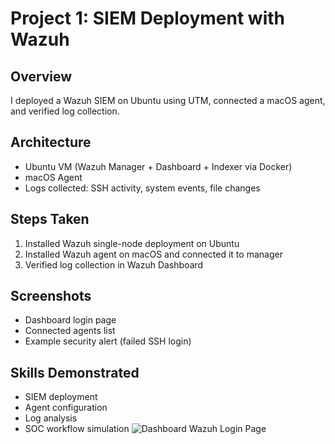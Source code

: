 # Project 1: SIEM Deployment with Wazuh

## Overview
I deployed a Wazuh SIEM on Ubuntu using UTM, connected a macOS agent, and verified log collection.

## Architecture
- Ubuntu VM (Wazuh Manager + Dashboard + Indexer via Docker)
- macOS Agent
- Logs collected: SSH activity, system events, file changes

## Steps Taken
1. Installed Wazuh single-node deployment on Ubuntu
2. Installed Wazuh agent on macOS and connected it to manager
3. Verified log collection in Wazuh Dashboard

## Screenshots
- Dashboard login page
- Connected agents list
- Example security alert (failed SSH login)

## Skills Demonstrated
- SIEM deployment
- Agent configuration
- Log analysis
- SOC workflow simulation
![Dashboard Wazuh Login Page](https://github-production-user-asset-6210df.s3.amazonaws.com/156738312/488413095-fdbe6792-4bbf-4b4d-afec-8959cb2b73f2.png?X-Amz-Algorithm=AWS4-HMAC-SHA256&X-Amz-Credential=AKIAVCODYLSA53PQK4ZA%2F20250911%2Fus-east-1%2Fs3%2Faws4_request&X-Amz-Date=20250911T154721Z&X-Amz-Expires=300&X-Amz-Signature=d2afebefb453068c3a6df91a76b643678f24d62b2e073837f1d806aedc567df6&X-Amz-SignedHeaders=host)


